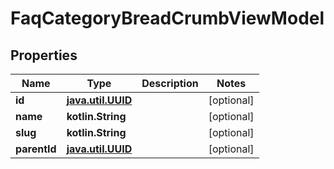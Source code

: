 
# FaqCategoryBreadCrumbViewModel

## Properties
Name | Type | Description | Notes
------------ | ------------- | ------------- | -------------
**id** | [**java.util.UUID**](java.util.UUID.md) |  |  [optional]
**name** | **kotlin.String** |  |  [optional]
**slug** | **kotlin.String** |  |  [optional]
**parentId** | [**java.util.UUID**](java.util.UUID.md) |  |  [optional]



